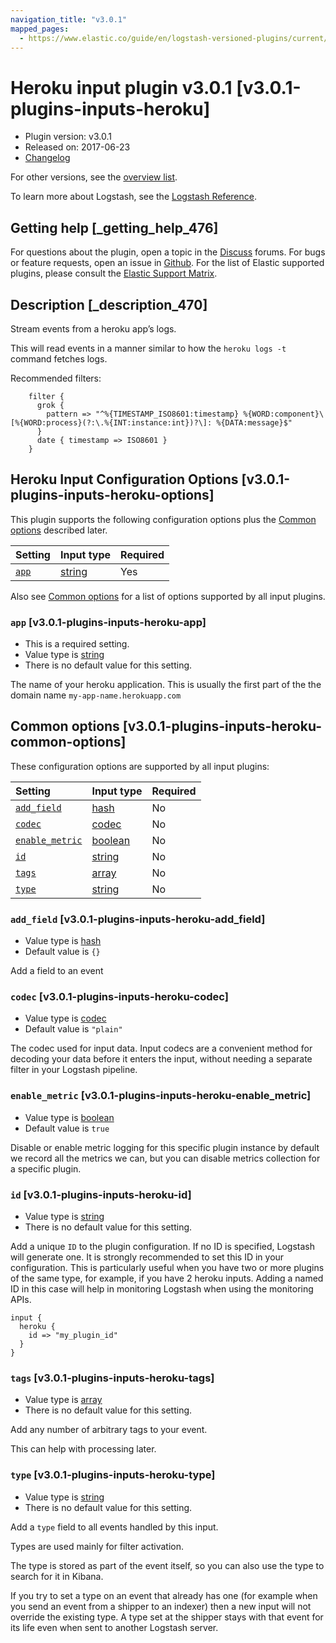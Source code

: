 ```yaml
---
navigation_title: "v3.0.1"
mapped_pages:
  - https://www.elastic.co/guide/en/logstash-versioned-plugins/current/v3.0.1-plugins-inputs-heroku.html
---
```


# Heroku input plugin v3.0.1 [v3.0.1-plugins-inputs-heroku]

* Plugin version: v3.0.1
* Released on: 2017-06-23
* [Changelog](https://github.com/logstash-plugins/logstash-input-heroku/blob/v3.0.1/CHANGELOG.md)

For other versions, see the [overview list](input-heroku-index.md).

To learn more about Logstash, see the [Logstash Reference](https://www.elastic.co/guide/en/logstash/current/index.html).

## Getting help [_getting_help_476]

For questions about the plugin, open a topic in the [Discuss](http://discuss.elastic.co) forums. For bugs or feature requests, open an issue in [Github](https://github.com/logstash-plugins/logstash-input-heroku). For the list of Elastic supported plugins, please consult the [Elastic Support Matrix](https://www.elastic.co/support/matrix#matrix_logstash_plugins).

## Description [_description_470]

Stream events from a heroku app’s logs.

This will read events in a manner similar to how the `heroku logs -t` command fetches logs.

Recommended filters:

```
    filter {
      grok {
        pattern => "^%{TIMESTAMP_ISO8601:timestamp} %{WORD:component}\[%{WORD:process}(?:\.%{INT:instance:int})?\]: %{DATA:message}$"
      }
      date { timestamp => ISO8601 }
    }
```

## Heroku Input Configuration Options [v3.0.1-plugins-inputs-heroku-options]

This plugin supports the following configuration options plus the [Common options](v3-0-1-plugins-inputs-heroku.md#v3.0.1-plugins-inputs-heroku-common-options) described later.

| Setting | Input type | Required |
| :- | :- | :- |
| [`app`](v3-0-1-plugins-inputs-heroku.md#v3.0.1-plugins-inputs-heroku-app) | [string](/lsr/value-types.md#string) | Yes |

Also see [Common options](v3-0-1-plugins-inputs-heroku.md#v3.0.1-plugins-inputs-heroku-common-options) for a list of options supported by all input plugins.

### `app` [v3.0.1-plugins-inputs-heroku-app]

* This is a required setting.
* Value type is [string](/lsr/value-types.md#string)
* There is no default value for this setting.

The name of your heroku application. This is usually the first part of the the domain name `my-app-name.herokuapp.com`

## Common options [v3.0.1-plugins-inputs-heroku-common-options]

These configuration options are supported by all input plugins:

| Setting | Input type | Required |
| :- | :- | :- |
| [`add_field`](v3-0-1-plugins-inputs-heroku.md#v3.0.1-plugins-inputs-heroku-add_field) | [hash](/lsr/value-types.md#hash) | No |
| [`codec`](v3-0-1-plugins-inputs-heroku.md#v3.0.1-plugins-inputs-heroku-codec) | [codec](/lsr/value-types.md#codec) | No |
| [`enable_metric`](v3-0-1-plugins-inputs-heroku.md#v3.0.1-plugins-inputs-heroku-enable_metric) | [boolean](/lsr/value-types.md#boolean) | No |
| [`id`](v3-0-1-plugins-inputs-heroku.md#v3.0.1-plugins-inputs-heroku-id) | [string](/lsr/value-types.md#string) | No |
| [`tags`](v3-0-1-plugins-inputs-heroku.md#v3.0.1-plugins-inputs-heroku-tags) | [array](/lsr/value-types.md#array) | No |
| [`type`](v3-0-1-plugins-inputs-heroku.md#v3.0.1-plugins-inputs-heroku-type) | [string](/lsr/value-types.md#string) | No |

### `add_field` [v3.0.1-plugins-inputs-heroku-add_field]

* Value type is [hash](/lsr/value-types.md#hash)
* Default value is `{}`

Add a field to an event

### `codec` [v3.0.1-plugins-inputs-heroku-codec]

* Value type is [codec](/lsr/value-types.md#codec)
* Default value is `"plain"`

The codec used for input data. Input codecs are a convenient method for decoding your data before it enters the input, without needing a separate filter in your Logstash pipeline.

### `enable_metric` [v3.0.1-plugins-inputs-heroku-enable_metric]

* Value type is [boolean](/lsr/value-types.md#boolean)
* Default value is `true`

Disable or enable metric logging for this specific plugin instance by default we record all the metrics we can, but you can disable metrics collection for a specific plugin.

### `id` [v3.0.1-plugins-inputs-heroku-id]

* Value type is [string](/lsr/value-types.md#string)
* There is no default value for this setting.

Add a unique `ID` to the plugin configuration. If no ID is specified, Logstash will generate one. It is strongly recommended to set this ID in your configuration. This is particularly useful when you have two or more plugins of the same type, for example, if you have 2 heroku inputs. Adding a named ID in this case will help in monitoring Logstash when using the monitoring APIs.

```
input {
  heroku {
    id => "my_plugin_id"
  }
}
```

### `tags` [v3.0.1-plugins-inputs-heroku-tags]

* Value type is [array](/lsr/value-types.md#array)
* There is no default value for this setting.

Add any number of arbitrary tags to your event.

This can help with processing later.

### `type` [v3.0.1-plugins-inputs-heroku-type]

* Value type is [string](/lsr/value-types.md#string)
* There is no default value for this setting.

Add a `type` field to all events handled by this input.

Types are used mainly for filter activation.

The type is stored as part of the event itself, so you can also use the type to search for it in Kibana.

If you try to set a type on an event that already has one (for example when you send an event from a shipper to an indexer) then a new input will not override the existing type. A type set at the shipper stays with that event for its life even when sent to another Logstash server.

